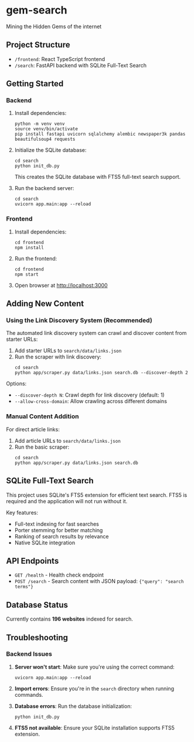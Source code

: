 # gem-search
Mining the Hidden Gems of the internet

## Project Structure

- `/frontend`: React TypeScript frontend
- `/search`: FastAPI backend with SQLite Full-Text Search

## Getting Started

### Backend

1. Install dependencies:
   ```
   python -m venv venv
   source venv/bin/activate
   pip install fastapi uvicorn sqlalchemy alembic newspaper3k pandas beautifulsoup4 requests
   ```

2. Initialize the SQLite database:
   ```
   cd search
   python init_db.py
   ```
   
   This creates the SQLite database with FTS5 full-text search support.

3. Run the backend server:
   ```
   cd search
   uvicorn app.main:app --reload
   ```

### Frontend

1. Install dependencies:
   ```
   cd frontend
   npm install
   ```

2. Run the frontend:
   ```
   cd frontend
   npm start
   ```

3. Open browser at [http://localhost:3000](http://localhost:3000)

## Adding New Content

### Using the Link Discovery System (Recommended)

The automated link discovery system can crawl and discover content from starter URLs:

1. Add starter URLs to `search/data/links.json`
2. Run the scraper with link discovery:
   ```
   cd search
   python app/scraper.py data/links.json search.db --discover-depth 2
   ```

Options:
- `--discover-depth N`: Crawl depth for link discovery (default: 1)
- `--allow-cross-domain`: Allow crawling across different domains

### Manual Content Addition

For direct article links:

1. Add article URLs to `search/data/links.json`
2. Run the basic scraper:
   ```
   cd search
   python app/scraper.py data/links.json search.db
   ```

## SQLite Full-Text Search

This project uses SQLite's FTS5 extension for efficient text search. FTS5 is required and the application will not run without it.

Key features:
- Full-text indexing for fast searches
- Porter stemming for better matching
- Ranking of search results by relevance
- Native SQLite integration

## API Endpoints

- `GET /health` - Health check endpoint
- `POST /search` - Search content with JSON payload: `{"query": "search terms"}`

## Database Status

Currently contains **196 websites** indexed for search.

## Troubleshooting

### Backend Issues

1. **Server won't start**: Make sure you're using the correct command:
   ```
   uvicorn app.main:app --reload
   ```

2. **Import errors**: Ensure you're in the `search` directory when running commands.

3. **Database errors**: Run the database initialization:
   ```
   python init_db.py
   ```

4. **FTS5 not available**: Ensure your SQLite installation supports FTS5 extension.